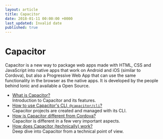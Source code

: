 ```yaml
---
layout: article
title: Capacitor
date: 2018-01-11 00:00:00 +0000
last_updated: Invalid date
published: true
---
```

# Capacitor

Capacitor is a new way to package web apps made with HTML, CSS and JavaScript into native apps that work on Android and iOS (similar to Cordova), but also a Progressive Web App that can use the same functionality in the browser as the native apps. It is developed by the people behind Ionic and available a Open Source.

* [What is Capacitor?](capacitor/what-is-capacitor.md)  
  Introduction to Capacitor and its features.
* [How to use Capacitor's CLI, `@capacitor/cli`?](capacitor/cli.md)  
  Capacitor projects are created and managed with its CLI.
* [How is Capacitor different from Cordova?](capacitor/differences-between-capacitor-and-cordova.md)  
  Capacitor is different in a few very important aspects.
* [How does Capacitor (technically) work?](capacitor/deep-dive-into-capacitor.md)  
  Deep dive into Capacitor from a technical point of view.
